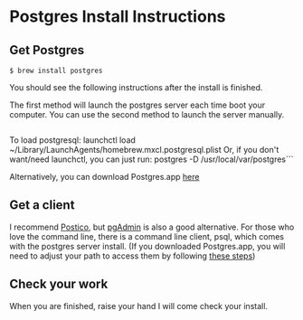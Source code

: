 # Postgres Install Instructions

## Get Postgres

```
$ brew install postgres
```

You should see the following instructions after the install is finished.

The first method will launch the postgres server each time boot your computer. You can use the second method to launch the server manually.
>```
To load postgresql:
  launchctl load ~/Library/LaunchAgents/homebrew.mxcl.postgresql.plist
Or, if you don't want/need launchctl, you can just run:
  postgres -D /usr/local/var/postgres```


Alternatively, you can download Postgres.app [here](http://postgresapp.com/)

## Get a client

I recommend [Postico](https://eggerapps.at/postico/), but [pgAdmin](http://www.pgadmin.org/download/macosx.php) is also a good alternative. For those who love the command line, there is a command line client, psql, which comes with the postgres server install. (If you downloaded Postgres.app, you will need to adjust your path to access them by following [these steps](http://postgresapp.com/documentation/cli-tools.html))

## Check your work

When you are finished, raise your hand I will come check your install.
